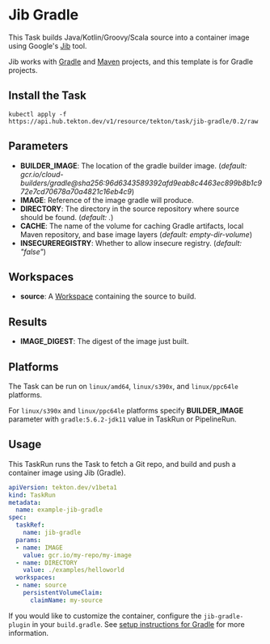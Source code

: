 # Jib Gradle

This Task builds Java/Kotlin/Groovy/Scala source into a container image using Google's [Jib](https://github.com/GoogleContainerTools/jib) tool.

Jib works with [Gradle](https://github.com/GoogleContainerTools/jib/tree/master/jib-gradle-plugin) and [Maven](https://github.com/GoogleContainerTools/jib/tree/master/jib-maven-plugin) projects, and this template is for Gradle projects.

## Install the Task

```
kubectl apply -f https://api.hub.tekton.dev/v1/resource/tekton/task/jib-gradle/0.2/raw
```

## Parameters

- **BUILDER_IMAGE**: The location of the gradle builder image. (*default: gcr.io/cloud-builders/gradle@sha256:96d6343589392afd9eab8c4463ec899b8b1c972e7cd70678a70a4821c16eb4c9*)
- **IMAGE**: Reference of the image gradle will produce.
- **DIRECTORY**: The directory in the source repository where source should be found. (*default: .*)
- **CACHE**: The name of the volume for caching Gradle artifacts, local Maven repository, and base image layers (*default: empty-dir-volume*)
- **INSECUREREGISTRY**: Whether to allow insecure registry. (*default: "false"*)

## Workspaces

- **source**: A [Workspace](https://github.com/tektoncd/pipeline/blob/main/docs/workspaces.md) containing the source to build.

## Results

- **IMAGE_DIGEST**: The digest of the image just built.

## Platforms

The Task can be run on `linux/amd64`, `linux/s390x`, and `linux/ppc64le` platforms.

For `linux/s390x` and `linux/ppc64le` platforms specify **BUILDER_IMAGE** parameter with `gradle:5.6.2-jdk11` value in TaskRun or PipelineRun.

## Usage

This TaskRun runs the Task to fetch a Git repo, and build and push a container image using Jib (Gradle).

```yaml
apiVersion: tekton.dev/v1beta1
kind: TaskRun
metadata:
  name: example-jib-gradle
spec:
  taskRef:
    name: jib-gradle
  params:
  - name: IMAGE
    value: gcr.io/my-repo/my-image
  - name: DIRECTORY
    value: ./examples/helloworld
  workspaces:
  - name: source
    persistentVolumeClaim:
      claimName: my-source
```

If you would like to customize the container, configure the `jib-gradle-plugin` in your `build.gradle`.
See [setup instructions for Gradle](https://github.com/GoogleContainerTools/jib/tree/master/jib-gradle-plugin#setup) for more information.
